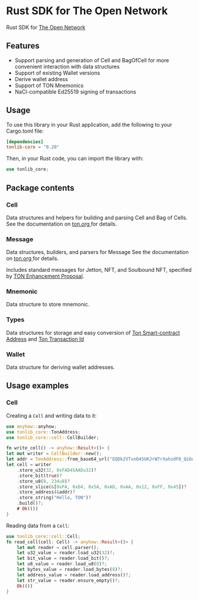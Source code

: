 # Rust SDK for The Open Network

Rust SDK for [The Open Network](https://ton.org/)

## Features

* Support parsing and generation of Cell and BagOfCell for more convenient interaction with data structures
* Support of existing Wallet versions
* Derive wallet address
* Support of TON Mnemonics
* NaCl-compatible Ed25519 signing of transactions

## Usage

To use this library in your Rust application, add the following to your Cargo.toml file:

```toml
[dependencies]
tonlib-core = "0.20"
```

Then, in your Rust code, you can import the library with:

```rust
use tonlib_core;
```

## Package contents 

### Cell

Data structures and helpers for building and parsing Cell and Bag of Cells. See the documentation on [ton.org ](https://docs.ton.org/develop/data-formats/cell-boc)for details.

### Message

Data structures, builders, and parsers for Message 
See the documentation on [ton.org ](https://docs.ton.org/develop/smart-contracts/messages)for details.

Includes standard messages for Jetton, NFT, and Soulbound NFT, specified by [TON Enhancement Proposal](https://github.com/ton-blockchain/TEPs/blob/master/text/0001-tep-lifecycle.md).

### Mnemonic

Data structure to store mnemonic.

### Types

Data structures for storage and easy conversion of [Ton Smart-contract Address](https://docs.ton.org/learn/overviews/addresses) and [Ton Transaction Id](https://docs.ton.org/develop/data-formats/transaction-layout#transaction)


### Wallet 

Data structure for deriving wallet addresses.

## Usage examples

### Cell

Creating a `Cell` and writing data to it:

``` rust
use anyhow::anyhow;
use tonlib_core::TonAddress;
use tonlib_core::cell::CellBuilder;

fn write_cell() -> anyhow::Result<()> {
let mut writer = CellBuilder::new();
let addr = TonAddress::from_base64_url("EQDk2VTvn04SUKJrW7rXahzdF8_Qi6utb0wj43InCu9vdjrR")?;
let cell = writer
    .store_u32(32, 0xFAD45AADu32)?
    .store_bit(true)?
    .store_u8(8, 234u8)?
    .store_slice(&[0xFA, 0xD4, 0x5A, 0xAD, 0xAA, 0x12, 0xFF, 0x45])?
    .store_address(&addr)?
    .store_string("Hello, TON")?
    .build()?;
    # Ok(())
}
```

 Reading data from a `Cell`:

```rust
use tonlib_core::cell::Cell;
fn read_cell(cell: Cell) -> anyhow::Result<()> {
    let mut reader = cell.parser();
    let u32_value = reader.load_u32(32)?;
    let bit_value = reader.load_bit()?;
    let u8_value = reader.load_u8(8)?;
    let bytes_value = reader.load_bytes(8)?;
    let address_value = reader.load_address()?;
    let str_value = reader.ensure_empty()?;
    Ok(())
}
```